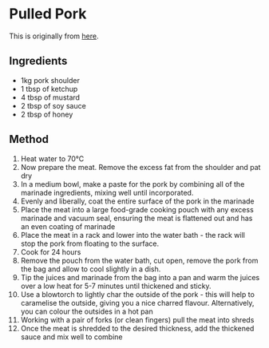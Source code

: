 
# Pulled Pork # 

This is originally from [here](https://www.greatbritishchefs.com/how-to-cook/how-to-cook-pulled-pork-sous-vide).

## Ingredients ## 

- 1kg pork shoulder
- 1 tbsp of ketchup
- 4 tbsp of mustard
- 2 tbsp of soy sauce
- 2 tbsp of honey

## Method ## 

1. Heat water to 70°C
2. Now prepare the meat. Remove the excess fat from the shoulder and pat dry
3. In a medium bowl, make a paste for the pork by combining all of the marinade ingredients, mixing well until incorporated. 
4. Evenly and liberally, coat the entire surface of the pork in the marinade
5. Place the meat into a large food-grade cooking pouch with any excess marinade and vacuum seal, ensuring the meat is flattened out and has an even coating of marinade
6. Place the meat in a rack and lower into the water bath - the rack will stop the pork from floating to the surface. 
7. Cook for 24 hours
8. Remove the pouch from the water bath, cut open, remove the pork from the bag and allow to cool slightly in a dish. 
9. Tip the juices and marinade from the bag into a pan and warm the juices over a low heat for 5-7 minutes until thickened and sticky. 
10. Use a blowtorch to lightly char the outside of the pork - this will help to caramelise the outside, giving you a nice charred flavour. Alternatively, you can colour the outsides in a hot pan
11. Working with a pair of forks (or clean fingers) pull the meat into shreds
12. Once the meat is shredded to the desired thickness, add the thickened sauce and mix well to combine

